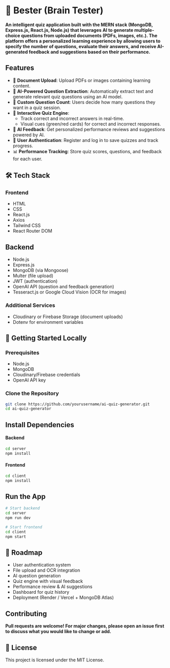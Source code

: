 # 🧠 Bester (Brain Tester)

**An intelligent quiz application built with the MERN stack (MongoDB, Express.js, React.js, Node.js) that leverages AI to generate multiple-choice questions from uploaded documents (PDFs, images, etc.). The platform offers a personalized learning experience by allowing users to specify the number of questions, evaluate their answers, and receive AI-generated feedback and suggestions based on their performance.**


##  Features
 - 📄 **Document Upload**: Upload PDFs or images containing learning content.
 - 🤖 **AI-Powered Question Extraction**: Automatically extract text and generate relevant quiz questions using an AI model.
 -  🔢 **Custom Question Count**: Users decide how many questions they want in a quiz session.
- 🎯 **Interactive Quiz Engine**:
  - Track correct and incorrect answers in real-time.
  - Visual cues (green/red cards) for correct and incorrect responses.
- 🧠 **AI Feedback**: Get personalized performance reviews and suggestions powered by AI.
- 🔐 **User Authentication**: Register and log in to save quizzes and track progress.
- 📊 **Performance Tracking**: Store quiz scores, questions, and feedback for each user.


## 🛠️ Tech Stack
  ### Frontend
  - HTML
  - CSS
  - React.js
  - Axios
  - Tailwind CSS
  - React Router DOM

## Backend
- Node.js
- Express.js
- MongoDB (via Mongoose)
- Multer (file upload)
- JWT (authentication)
- OpenAI API (question and feedback generation)
- Tesseract.js or Google Cloud Vision (OCR for images)

### Additional Services
- Cloudinary or Firebase Storage (document uploads)
- Dotenv for environment variables


## 🧪 Getting Started Locally

### Prerequisites
- Node.js
- MongoDB
- Cloudinary/Firebase credentials
- OpenAI API key

### Clone the Repository

```bash
git clone https://github.com/yourusername/ai-quiz-generator.git
cd ai-quiz-generator
```

## Install Dependencies

#### **Backend**
```bash
cd server
npm install
```

#### **Frontend**

```bash
cd client
npm install
```

## Run the App

```bash
# Start backend
cd server
npm run dev

# Start frontend
cd client
npm start
```

## 📌 Roadmap

-  User authentication system
-  File upload and OCR integration
-  AI question generation
-  Quiz engine with visual feedback
- Performance review & AI suggestions
-  Dashboard for quiz history
-  Deployment (Render / Vercel + MongoDB Atlas)


## Contributing

**Pull requests are welcome! For major changes, please open an issue first to discuss what you would like to change or add.**

## 📝 License
This project is licensed under the MIT License.